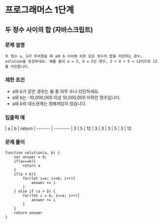 # 프로그래머스 1단계
## 두 정수 사이의 합 (자바스크립트)  

### 문제 설명
```두 정수 a, b가 주어졌을 때 a와 b 사이에 속한 모든 정수의 합을 리턴하는 함수, solution을 완성하세요. 예를 들어 a = 3, b = 5인 경우, 3 + 4 + 5 = 12이므로 12를 리턴합니다.```

### 제한 조건
- a와 b가 같은 경우는 둘 중 아무 수나 리턴하세요.
- a와 b는 -10,000,000 이상 10,000,000 이하인 정수입니다.
- a와 b의 대소관계는 정해져있지 않습니다.


### 입출력 예   
| a | b | return
| ------- | --------
| 3 | 5 | 12
| 3 | 3 | 3
| 5 | 3 | 12

 
### 문제 풀이    
```
function solution(a, b) {
    var answer = 0;
    if(a===b){
        return a
    }
    if(a < b){
        for(let i=a; i<=b; i++){
            answer += i
        }
    } else if (a > b) {
        for(let i = b; i<=a; i++){
            answer += i
        }
    }
    return answer
}
```
